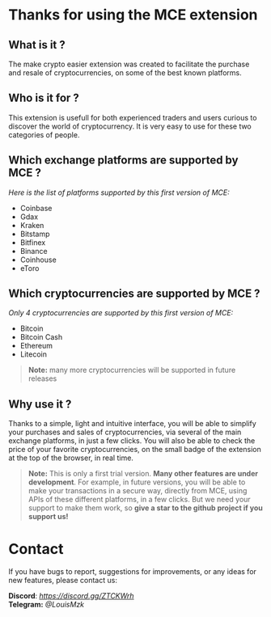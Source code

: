 # Thanks for using the MCE extension

## What is it ?

The make crypto easier extension was created to facilitate the purchase and resale of cryptocurrencies, on some of the best known platforms.

## Who is it for ?

This extension is usefull for both experienced traders and users curious to discover the world of cryptocurrency. It is very easy to use for these two categories of people.

## Which exchange platforms are supported by MCE ?

*Here is the list of platforms supported by this first version of MCE:*

- Coinbase 
- Gdax
- Kraken
- Bitstamp
- Bitfinex
- Binance
- Coinhouse
- eToro

## Which cryptocurrencies are supported by MCE ?

*Only 4 cryptocurrencies are supported by this first version of MCE:*

- Bitcoin
- Bitcoin Cash
- Ethereum
- Litecoin

> **Note:** many more cryptocurrencies will be supported in future releases

## Why use it ?

Thanks to a simple, light and intuitive interface, you will be able to simplify your purchases and sales of cryptocurrencies, via several of the main exchange platforms, in just a few clicks. You will also be able to check the price of your favorite cryptocurrencies, on the small badge of the extension at the top of the browser, in real time.

> **Note:** This is only a first trial version. **Many other features are under development**. For example, in future versions, you will be able to make your transactions in a secure way, directly from MCE, using APIs of these different platforms, in a few clicks. But we need your support to make them work, so **give a star to the github project if you support us!**

# Contact

If you have bugs to report, suggestions for improvements, or any ideas for new features, please contact us:

**Discord**: *https://discord.gg/ZTCKWrh*  
**Telegram:** *@LouisMzk*
